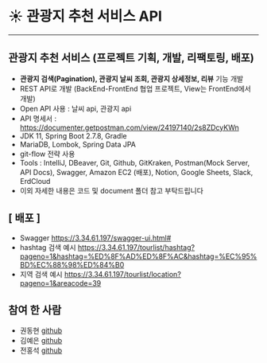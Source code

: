 # ☀️ 관광지 추천 서비스 API

---


## 관광지 추천 서비스 (프로젝트 기획, 개발, 리팩토링, 배포)

- **관광지 검색(Pagination), 관광지 날씨 조회, 관광지 상세정보, 리뷰** 기능 개발
- REST API로 개발 (BackEnd-FrontEnd 협업 프로젝트, View는 FrontEnd에서 개발)
- Open API 사용 : 날씨 api, 관광지 api
- API 명세서 : https://documenter.getpostman.com/view/24197140/2s8ZDcyKWn
- JDK 11, Spring Boot 2.7.8, Gradle
- MariaDB, Lombok, Spring Data JPA
- git-flow 전략 사용
- Tools : IntelliJ, DBeaver, Git, Github, GitKraken,
    Postman(Mock Server, API Docs), Swagger, Amazon EC2 (배포),
    Notion, Google Sheets, Slack, ErdCloud
- 이외 자세한 내용은 코드 및 document 폴더 참고 부탁드립니다

## [ 배포 ]
- Swagger https://3.34.61.197/swagger-ui.html#
- hashtag 검색 예시
https://3.34.61.197/tourlist/hashtag?pageno=1&hashtag=%ED%8F%AD%ED%8F%AC&hashtag=%EC%95%BD%EC%88%98%ED%84%B0
- 지역 검색 예시
https://3.34.61.197/tourlist/location?pageno=1&areacode=39


## 참여 한 사람

* 권동현 [github](https://github.com/DongHyos)
* 김예은 [github](https://github.com/maemae22)
* 전홍석 [github](https://github.com/codingvegeta)
